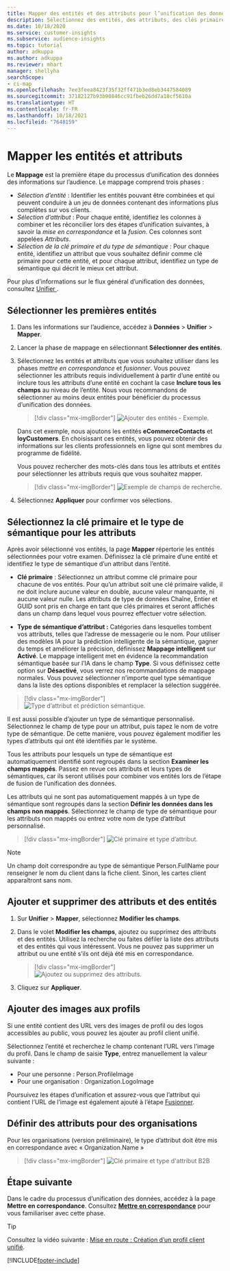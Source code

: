 ```yaml
---
title: Mapper des entités et des attributs pour l’unification des données
description: Sélectionnez des entités, des attributs, des clés primaires et des types sémantiques pour mapper les données au profil client unifié.
ms.date: 10/18/2020
ms.service: customer-insights
ms.subservice: audience-insights
ms.topic: tutorial
author: adkuppa
ms.author: adkuppa
ms.reviewer: mhart
manager: shellyha
searchScope:
- ci-map
ms.openlocfilehash: 7ee3feea8423f35f32ff471b3ed8eb3447584089
ms.sourcegitcommit: 37182127b93b90846cc91fbeb26dd7a18cf5610a
ms.translationtype: HT
ms.contentlocale: fr-FR
ms.lasthandoff: 10/18/2021
ms.locfileid: "7648159"
---
```

# <a name="map-entities-and-attributes"></a>Mapper les entités et attributs

Le **Mappage** est la première étape du processus d’unification des données des informations sur l’audience. Le mappage comprend trois phases :

- *Sélection d’entité* : Identifier les entités pouvant être combinées et qui peuvent conduire à un jeu de données contenant des informations plus complètes sur vos clients.
- *Sélection d’attribut* : Pour chaque entité, identifiez les colonnes à combiner et les réconcilier lors des étapes d’unification suivantes, à savoir la *mise en correspondance* et la *fusion*. Ces colonnes sont appelées *Attributs*.
- *Sélection de la clé primaire et du type de sémantique* : Pour chaque entité, identifiez un attribut que vous souhaitez définir comme clé primaire pour cette entité, et pour chaque attribut, identifiez un type de sémantique qui décrit le mieux cet attribut.

Pour plus d’informations sur le flux général d’unification des données, consultez [Unifier ](data-unification.md).

## <a name="select-the-first-entities"></a>Sélectionner les premières entités

1. Dans les informations sur l’audience, accédez à **Données** > **Unifier** > **Mapper**.

2. Lancer la phase de mappage en sélectionnant **Sélectionner des entités**.

3. Sélectionnez les entités et attributs que vous souhaitez utiliser dans les phases *mettre en correspondance* et *fusionner*. Vous pouvez sélectionner les attributs requis individuellement à partir d’une entité ou inclure tous les attributs d’une entité en cochant la case **Inclure tous les champs** au niveau de l’entité. Nous vous recommandons de sélectionner au moins deux entités pour bénéficier du processus d’unification des données.

   > [!div class="mx-imgBorder"]
   > ![Ajouter des entités - Exemple.](media/data-manager-configure-map-add-entities-example.png "Ajouter des entités - Exemple")

   Dans cet exemple, nous ajoutons les entités **eCommerceContacts** et **loyCustomers**. En choisissant ces entités, vous pouvez obtenir des informations sur les clients professionnels en ligne qui sont membres du programme de fidélité.
   
   Vous pouvez rechercher des mots-clés dans tous les attributs et entités pour sélectionner les attributs requis que vous souhaitez mapper.
   
     > [!div class="mx-imgBorder"]
   > ![Exemple de champs de recherche.](media/data-manager-configure-map-search-fields-example.png "Exemple de champs de recherche")

4. Sélectionnez **Appliquer** pour confirmer vos sélections.

## <a name="select-primary-key-and-semantic-type-for-attributes"></a>Sélectionnez la clé primaire et le type de sémantique pour les attributs

Après avoir sélectionné vos entités, la page **Mapper** répertorie les entités sélectionnées pour votre examen. Définissez la clé primaire d’une entité et identifiez le type de sémantique d’un attribut dans l’entité.

- **Clé primaire** : Sélectionnez un attribut comme clé primaire pour chacune de vos entités. Pour qu’un attribut soit une clé primaire valide, il ne doit inclure aucune valeur en double, aucune valeur manquante, ni aucune valeur nulle. Les attributs de type de données Chaîne, Entier et GUID sont pris en charge en tant que clés primaires et seront affichés dans un champ dans lequel vous pourrez effectuer votre sélection.

- **Type de sémantique d’attribut :** Catégories dans lesquelles tombent vos attributs, telles que l’adresse de messagerie ou le nom. Pour utiliser des modèles IA pour la prédiction intelligente de la sémantique, gagner du temps et améliorer la précision, définissez **Mappage intelligent** sur **Activé**. Le mappage intelligent met en évidence la recommandation sémantique basée sur l’IA dans le champ **Type**. Si vous définissez cette option sur **Désactivé**, vous verrez nos recommandations de mappage normales. Vous pouvez sélectionner n’importe quel type sémantique dans la liste des options disponibles et remplacer la sélection suggérée.

> [!div class="mx-imgBorder"]
> ![Type d’attribut et prédiction sémantique.](media/data-manager-configure-map-add-attributes-semantic-prediction.png "Type d’attribut et prédiction sémantique")

Il est aussi possible d’ajouter un type de sémantique personnalisé. Sélectionnez le champ de type pour un attribut, puis tapez le nom de votre type de sémantique. De cette manière, vous pouvez également modifier les types d’attributs qui ont été identifiés par le système.

Tous les attributs pour lesquels un type de sémantique est automatiquement identifié sont regroupés dans la section **Examiner les champs mappés**. Passez en revue ces attributs et leurs types de sémantiques, car ils seront utilisés pour combiner vos entités lors de l’étape de fusion de l’unification des données.

Les attributs qui ne sont pas automatiquement mappés à un type de sémantique sont regroupés dans la section **Définir les données dans les champs non mappés**. Sélectionnez le champ de type de sémantique pour les attributs non mappés ou entrez votre nom de type d’attribut personnalisé.

> [!div class="mx-imgBorder"]
> ![Clé primaire et type d’attribut.](media/data-manager-configure-map-add-attributes.png "Clé primaire et type d’attribut")

> [!NOTE]
> Un champ doit correspondre au type de sémantique Person.FullName pour renseigner le nom du client dans la fiche client. Sinon, les cartes client apparaîtront sans nom. 

## <a name="add-and-remove-attributes-and-entities"></a>Ajouter et supprimer des attributs et des entités

1. Sur **Unifier** > **Mapper**, sélectionnez **Modifier les champs**.

2. Dans le volet **Modifier les champs**, ajoutez ou supprimez des attributs et des entités. Utilisez la recherche ou faites défiler la liste des attributs et des entités qui vous intéressent. Vous ne pouvez pas supprimer un attribut ou une entité s’ils ont déjà été mis en correspondance.

   > [!div class="mx-imgBorder"]
   > ![Ajoutez ou supprimez des attributs.](media/configure-data-map-edit.png "Ajouter ou supprimer des attributs")

3. Cliquez sur **Appliquer**.

## <a name="add-images-to-profiles"></a>Ajouter des images aux profils

Si une entité contient des URL vers des images de profil ou des logos accessibles au public, vous pouvez les ajouter au profil client unifié.

Sélectionnez l’entité et recherchez le champ contenant l’URL vers l’image du profil. Dans le champ de saisie **Type**, entrez manuellement la valeur suivante : 
- Pour une personne : Person.ProfileImage
- Pour une organisation : Organization.LogoImage

Poursuivez les étapes d’unification et assurez-vous que l’attribut qui contient l’URL de l’image est également ajouté à l’étape [Fusionner](merge-entities.md).

## <a name="set-attributes-for-organizations"></a>Définir des attributs pour des organisations

Pour les organisations (version préliminaire), le type d’attribut doit être mis en correspondance avec « Organization.Name »
> [!div class="mx-imgBorder"]
> ![Clé primaire et type d'attribut B2B](media/configure-data-map-edit-b2b.png "Clé primaire et type d’attribut B2B")

## <a name="next-step"></a>Étape suivante

Dans le cadre du processus d’unification des données, accédez à la page **Mettre en correspondance**. Consultez [**Mettre en correspondance**](match-entities.md) pour vous familiariser avec cette phase.

> [!TIP]
> Consultez la vidéo suivante : [Mise en route : Création d’un profil client unifié](https://youtu.be/oBfGEhucAxs).


[!INCLUDE[footer-include](../includes/footer-banner.md)]